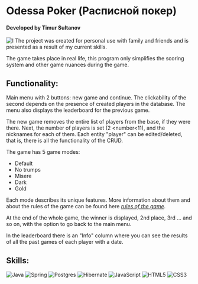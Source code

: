 # Odessa Poker (Расписной покер)
#### Developed by Timur Sultanov
![I](https://images.midilibre.fr/api/v1/images/view/63612b611917b6293f057c1c/large/image.jpg?v=1)
The project was created for personal use with family and friends and is presented as a result of my current skills.

The game takes place in real life, this program only simplifies the scoring system and other game nuances during the game.

## **Functionality:**

Main menu with 2 buttons: new game and continue. The clickability of the second depends on the presence of created players in the database. The menu also displays the leaderboard for the previous game.

The new game removes the entire list of players from the base, if they were there. Next, the number of players is set (2 <number<11), and the nicknames for each of them. Each entity "player" can be edited/deleted, that is, there is all the functionality of the CRUD. 

The game has 5 game modes:
- Default
- No trumps
- Misere
- Dark
- Gold

Each mode describes its unique features. More information about them and about the rules of the game can be found here *[rules of the game](https://ru.wikipedia.org/wiki/%D0%9E%D0%B4%D0%B5%D1%81%D1%81%D0%BA%D0%B8%D0%B9_%D0%BF%D0%BE%D0%BA%D0%B5%D1%80#%D0%A1%D0%BF%D0%B5%D1%86%D0%B8%D0%B0%D0%BB%D1%8C%D0%BD%D1%8B%D0%B5_%D0%B8%D0%B3%D1%80%D1%8B)*. 

At the end of the whole game, the winner is displayed, 2nd place, 3rd ... and so on, with the option to go back to the main menu.

In the leaderboard there is an "Info" column where you can see the results of all the past games of each player with a date.

## Skills:

![Java](https://img.shields.io/badge/java-%23ED8B00.svg?style=for-the-badge&logo=openjdk&logoColor=white)  ![Spring](https://img.shields.io/badge/spring-%236DB33F.svg?style=for-the-badge&logo=spring&logoColor=white)  ![Postgres](https://img.shields.io/badge/postgres-%23316192.svg?style=for-the-badge&logo=postgresql&logoColor=white)  ![Hibernate](https://img.shields.io/badge/Hibernate-59666C?style=for-the-badge&logo=Hibernate&logoColor=white)  ![JavaScript](https://img.shields.io/badge/javascript-%23323330.svg?style=for-the-badge&logo=javascript&logoColor=%23F7DF1E)  ![HTML5](https://img.shields.io/badge/html5-%23E34F26.svg?style=for-the-badge&logo=html5&logoColor=white)  ![CSS3](https://img.shields.io/badge/css3-%231572B6.svg?style=for-the-badge&logo=css3&logoColor=white)
